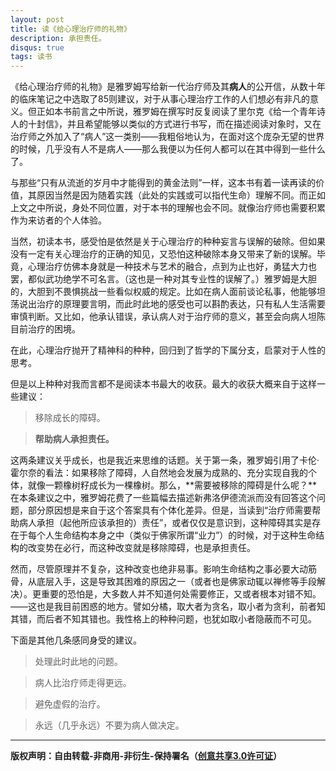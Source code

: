 ```yaml
---
layout: post
title: 读《给心理治疗师的礼物》
description: 承担责任。
disqus: true
tags: 读书
---
```

《给心理治疗师的礼物》是雅罗姆写给新一代治疗师及其**病人**的公开信，从数十年的临床笔记之中选取了85则建议，对于从事心理治疗工作的人们想必有非凡的意义。但正如本书前言之中所说，雅罗姆在撰写时反复阅读了里尔克《给一个青年诗人的十封信》，并且希望能够以类似的方式进行书写，而在描述阅读对象时，又在治疗师之外加入了“病人”这一类别——我粗俗地认为，在面对这个庞杂无望的世界的时候，几乎没有人不是病人——那么我便以为任何人都可以在其中得到一些什么了。

与那些“只有从流逝的岁月中才能得到的黄金法则”一样，这本书有着一读再读的价值，其原因当然是因为随着实践（此处的实践或可以指代生命）理解不同。而正如上文之中所说，身处不同位置，对于本书的理解也会不同。就像治疗师也需要积累作为来访者的个人体验。

当然，初读本书，感受怕是依然是关于心理治疗的种种妄言与误解的破除。但如果没有一定有关心理治疗的正确的知见，又恐怕这种破除本身又带来了新的误解。毕竟，心理治疗仿佛本身就是一种技术与艺术的融合，点到为止也好，勇猛大力也罢，都似武功绝学不可名言。（这也是一种对其专业性的误解了。）雅罗姆是大胆的，大胆到不畏惧挑战一些看似权威的规定。比如在病人面前谈论私事，他能够坦荡说出治疗的原理要言明，而此时此地的感受也可以斟酌表达，只有私人生活需要审慎判断。又比如，他承认错误，承认病人对于治疗师的意义，甚至会向病人坦陈目前治疗的困境。

在此，心理治疗抛开了精神科的种种，回归到了哲学的下属分支，启蒙对于人性的思考。

但是以上种种对我而言都不是阅读本书最大的收获。最大的收获大概来自于这样一些建议：

>移除成长的障碍。

>**帮助病人承担责任。**

这两条建议关乎成长，也是我近来思维的话题。关于第一条，雅罗姆引用了卡伦·霍尔奈的看法：如果移除了障碍，人自然地会发展为成熟的、充分实现自我的个体，就像一颗橡树籽成长为一棵橡树。那么，**需要被移除的障碍是什么呢？**在本条建议之中，雅罗姆花费了一些篇幅去描述新弗洛伊德流派而没有回答这个问题，部分原因想是来自于这个答案具有个体化差异。但是，当读到“治疗师需要帮助病人承担（起他所应该承担的）责任”，或者仅仅是意识到，这种障碍其实是存在于每个人生命结构本身之中（类似于佛家所谓“业力”）的时候，对于这种生命结构的改变势在必行，而这种改变就是移除障碍，也是承担责任。

然而，尽管原理并不复杂，这种改变也绝非易事。影响生命结构之事必要大动筋骨，从底层入手，这是导致其困难的原因之一（或者也是佛家动辄以禅修等手段解决）。更重要的恐怕是，大多数人并不知道何处需要修正，又或者根本对错不知。——这也是我目前困惑的地方。譬如分橘，取大者为贪名，取小者为贪利，前者知其错，而后者不知其错也。我性格上的种种问题，也犹如取小者隐蔽而不可见。

下面是其他几条感同身受的建议。

>处理此时此地的问题。

>病人比治疗师走得更远。

>避免虚假的治疗。

>永远（几乎永远）不要为病人做决定。


---
**版权声明：自由转载-非商用-非衍生-保持署名（[创意共享3.0许可证](https://creativecommons.org/licenses/by-nc-nd/3.0/deed.zh)）**